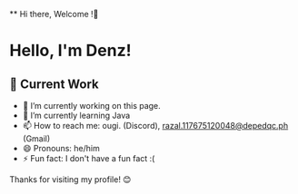 ** Hi there, Welcome !👋

# Hello, I'm Denz!

## 🔭 Current Work

- 🔭 I’m currently working on this page.
- 🌱 I’m currently learning Java
- 📫 How to reach me: ougi. (Discord), razal.117675120048@depedqc.ph (Gmail)
- 😄 Pronouns: he/him
- ⚡ Fun fact: I don't have a fun fact :( 

Thanks for visiting my profile! 😊
